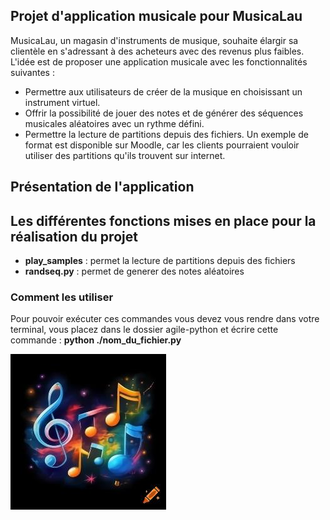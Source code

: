 ## Projet d'application musicale pour MusicaLau

MusicaLau, un magasin d'instruments de musique, souhaite élargir sa clientèle en s'adressant à des acheteurs avec des revenus plus faibles. L'idée est de proposer une application musicale avec les fonctionnalités suivantes :

- Permettre aux utilisateurs de créer de la musique en choisissant un instrument virtuel.
- Offrir la possibilité de jouer des notes et de générer des séquences musicales aléatoires avec un rythme défini.
- Permettre la lecture de partitions depuis des fichiers. Un exemple de format est disponible sur Moodle, car les clients pourraient vouloir utiliser des partitions qu'ils trouvent sur internet.

## Présentation de l'application

## Les différentes fonctions mises en place pour la réalisation du projet

- **play_samples** : permet la lecture de partitions depuis des fichiers
- **randseq.py** : permet de generer des notes aléatoires

### Comment les utiliser

Pour pouvoir exécuter ces commandes vous devez vous rendre dans votre terminal,
vous placez dans le dossier agile-python et écrire cette commande : **python ./nom_du_fichier.py**

![MusicaLau !](/assets/image/image.png "image")
